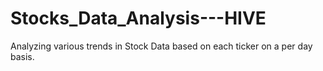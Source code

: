 # Stocks_Data_Analysis---HIVE
Analyzing various trends in Stock Data based on each ticker on a per day basis.
